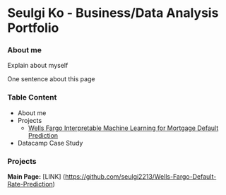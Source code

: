 # Seulgi Ko - Business/Data Analysis Portfolio 

### About me 
Explain about myself 

One sentence about this page 

### Table Content 
* About me
* Projects
   * [Wells Fargo Interpretable Machine Learning for Mortgage Default Prediction](#Default)
* Datacamp Case Study

### Projects 
<a name="Default"></a>

**Main Page:** [LINK] (https://github.com/seulgi2213/Wells-Fargo-Default-Rate-Prediction)
